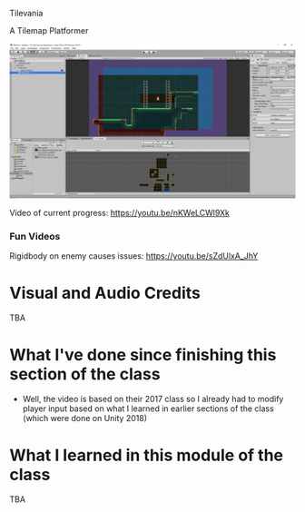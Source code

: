 Tilevania

A Tilemap Platformer

![Screenshot](https://github.com/djotaku/Tilevania/blob/master/Assets/Screenshot/Tilevania-Screenshot-3.png)


Video of current progress: https://youtu.be/nKWeLCWl9Xk

### Fun Videos

Rigidbody on enemy causes issues: https://youtu.be/sZdUlxA_JhY

# Visual and Audio Credits

TBA

# What I've done since finishing this section of the class

- Well, the video is based on their 2017 class so I already had to modify player input based on what I learned in earlier sections of the class (which were done on Unity 2018)

# What I learned in this module of the class

TBA
